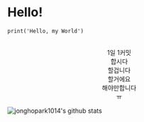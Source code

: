 # Hello! 

`
print('Hello, my World')
`

<div align="center">
<br>
 1일 1커밋<br>
 합시다<br>
 할겁니다<br>
 할거에요<br>
 해야만합니다<br>
 ㅠ<br>
</div>

![jonghopark1014's github stats](https://github-readme-stats.vercel.app/api?username=jonghopark1014&show_icons=true)

